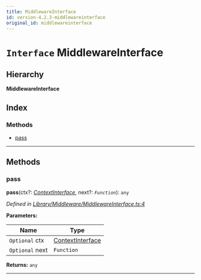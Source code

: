 ```yaml
---
title: MiddlewareInterface
id: version-4.2.3-middlewareinterface
original_id: middlewareinterface
---
```


# `Interface` MiddlewareInterface

## Hierarchy

**MiddlewareInterface**

## Index

### Methods

* [pass](middlewareinterface#pass)

---

## Methods

<a id="pass"></a>

###  pass

**pass**(ctx?: *[ContextInterface](contextinterface)*, next?: *`Function`*): `any`

*Defined in [Library/Middleware/MiddlewareInterface.ts:4](https://github.com/SpoonX/stix/blob/cb15ad1/src/Library/Middleware/MiddlewareInterface.ts#L4)*

**Parameters:**

| Name | Type |
| ------ | ------ |
| `Optional` ctx | [ContextInterface](contextinterface) |
| `Optional` next | `Function` |

**Returns:** `any`

___

